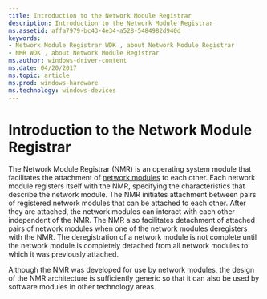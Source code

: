 ```yaml
---
title: Introduction to the Network Module Registrar
description: Introduction to the Network Module Registrar
ms.assetid: affa7979-bc43-4e34-a528-5484982d940d
keywords:
- Network Module Registrar WDK , about Network Module Registrar
- NMR WDK , about Network Module Registrar
ms.author: windows-driver-content
ms.date: 04/20/2017
ms.topic: article
ms.prod: windows-hardware
ms.technology: windows-devices
---
```


# Introduction to the Network Module Registrar


The Network Module Registrar (NMR) is an operating system module that facilitates the attachment of [network modules](network-module.md) to each other. Each network module registers itself with the NMR, specifying the characteristics that describe the network module. The NMR initiates attachment between pairs of registered network modules that can be attached to each other. After they are attached, the network modules can interact with each other independent of the NMR. The NMR also facilitates detachment of attached pairs of network modules when one of the network modules deregisters with the NMR. The deregistration of a network module is not complete until the network module is completely detached from all network modules to which it was previously attached.

Although the NMR was developed for use by network modules, the design of the NMR architecture is sufficiently generic so that it can also be used by software modules in other technology areas.

 

 





